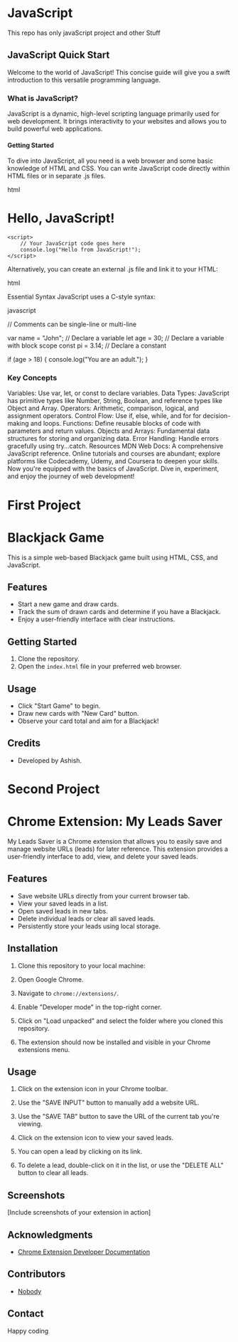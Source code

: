 # JavaScript
This repo has only javaScript project and other  Stuff

## JavaScript Quick Start
Welcome to the world of JavaScript! This concise guide will give you a swift introduction to this versatile programming language.

### What is JavaScript?
JavaScript is a dynamic, high-level scripting language primarily used for web development. It brings interactivity to your websites and allows you to build powerful web applications.

#### Getting Started
To dive into JavaScript, all you need is a web browser and some basic knowledge of HTML and CSS. You can write JavaScript code directly within HTML files or in separate .js files.

html

<!DOCTYPE html>
<html>
<head>
    <title>My JavaScript Page</title>
</head>
<body>
    <h1>Hello, JavaScript!</h1>

    <script>
        // Your JavaScript code goes here
        console.log("Hello from JavaScript!");
    </script>
</body>
</html>
Alternatively, you can create an external .js file and link it to your HTML:

html

<script src="myscript.js"></script>
Essential Syntax
JavaScript uses a C-style syntax:



javascript

// Comments can be single-line or multi-line

var name = "John"; // Declare a variable
let age = 30;      // Declare a variable with block scope
const pi = 3.14;   // Declare a constant

if (age > 18) {
    console.log("You are an adult.");
}

### Key Concepts
Variables: Use var, let, or const to declare variables.
Data Types: JavaScript has primitive types like Number, String, Boolean, and reference types like Object and Array.
Operators: Arithmetic, comparison, logical, and assignment operators.
Control Flow: Use if, else, while, and for for decision-making and loops.
Functions: Define reusable blocks of code with parameters and return values.
Objects and Arrays: Fundamental data structures for storing and organizing data.
Error Handling: Handle errors gracefully using try...catch.
Resources
MDN Web Docs: A comprehensive JavaScript reference.
Online tutorials and courses are abundant; explore platforms like Codecademy, Udemy, and Coursera to deepen your skills.
Now you're equipped with the basics of JavaScript. Dive in, experiment, and enjoy the journey of web development!






# First Project 
# Blackjack Game

This is a simple web-based Blackjack game built using HTML, CSS, and JavaScript.

## Features

- Start a new game and draw cards.
- Track the sum of drawn cards and determine if you have a Blackjack.
- Enjoy a user-friendly interface with clear instructions.

## Getting Started

1. Clone the repository.
2. Open the `index.html` file in your preferred web browser.

## Usage

- Click "Start Game" to begin.
- Draw new cards with "New Card" button.
- Observe your card total and aim for a Blackjack!

## Credits

- Developed by Ashish.





# Second Project 
# Chrome Extension: My Leads Saver

My Leads Saver is a Chrome extension that allows you to easily save and manage website URLs (leads) for later reference. This extension provides a user-friendly interface to add, view, and delete your saved leads.

## Features

- Save website URLs directly from your current browser tab.
- View your saved leads in a list.
- Open saved leads in new tabs.
- Delete individual leads or clear all saved leads.
- Persistently store your leads using local storage.

## Installation

1. Clone this repository to your local machine:


2. Open Google Chrome.

3. Navigate to `chrome://extensions/`.

4. Enable "Developer mode" in the top-right corner.

5. Click on "Load unpacked" and select the folder where you cloned this repository.

6. The extension should now be installed and visible in your Chrome extensions menu.

## Usage

1. Click on the extension icon in your Chrome toolbar.

2. Use the "SAVE INPUT" button to manually add a website URL.

3. Use the "SAVE TAB" button to save the URL of the current tab you're viewing.

4. Click on the extension icon to view your saved leads.

5. You can open a lead by clicking on its link.

6. To delete a lead, double-click on it in the list, or use the "DELETE ALL" button to clear all leads.

## Screenshots

[Include screenshots of your extension in action]


## Acknowledgments

- [Chrome Extension Developer Documentation](https://developer.chrome.com/docs/extensions/mv3/getstarted/)


## Contributors

- [Nobody](https://github.com/AshishJadhav45)

## Contact


Happy coding
